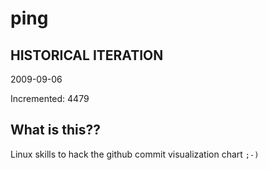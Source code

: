 # ping

## HISTORICAL ITERATION
2009-09-06

Incremented: 4479

## What is this?? 
Linux skills to hack the github commit visualization chart `;-)`
